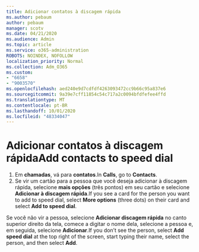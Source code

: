 ```yaml
---
title: Adicionar contatos à discagem rápida
ms.author: pebaum
author: pebaum
manager: scotv
ms.date: 04/21/2020
ms.audience: Admin
ms.topic: article
ms.service: o365-administration
ROBOTS: NOINDEX, NOFOLLOW
localization_priority: Normal
ms.collection: Adm_O365
ms.custom:
- "6658"
- "9003570"
ms.openlocfilehash: aed240e9d7cdfdf4263093472cc9b66c95a837e6
ms.sourcegitcommit: 9a39e7cff11854c54c717a2c0094bfdfefee4ffd
ms.translationtype: MT
ms.contentlocale: pt-BR
ms.lasthandoff: 10/01/2020
ms.locfileid: "48334047"
---
```

# <a name="add-contacts-to-speed-dial"></a><span data-ttu-id="37cc5-102">Adicionar contatos à discagem rápida</span><span class="sxs-lookup"><span data-stu-id="37cc5-102">Add contacts to speed dial</span></span>

1. <span data-ttu-id="37cc5-103">Em  **chamadas**, vá para  **contatos**.</span><span class="sxs-lookup"><span data-stu-id="37cc5-103">In  **Calls**, go to  **Contacts**.</span></span>
2. <span data-ttu-id="37cc5-104">Se vir um cartão para a pessoa que você deseja adicionar à discagem rápida, selecione  **mais opções**  (três pontos) em seu cartão e selecione  **Adicionar à discagem rápida**.</span><span class="sxs-lookup"><span data-stu-id="37cc5-104">If you see a card for the person you want to add to speed dial, select  **More options**  (three dots) on their card and select  **Add to speed dial**.</span></span>

<span data-ttu-id="37cc5-105">Se você não vir a pessoa, selecione  **Adicionar discagem rápida**  no canto superior direito da tela, comece a digitar o nome dela, selecione a pessoa e, em seguida, selecione  **Adicionar**.</span><span class="sxs-lookup"><span data-stu-id="37cc5-105">If you don’t see the person, select  **Add speed dial**  at the top right of the screen, start typing their name, select the person, and then select  **Add**.</span></span>
